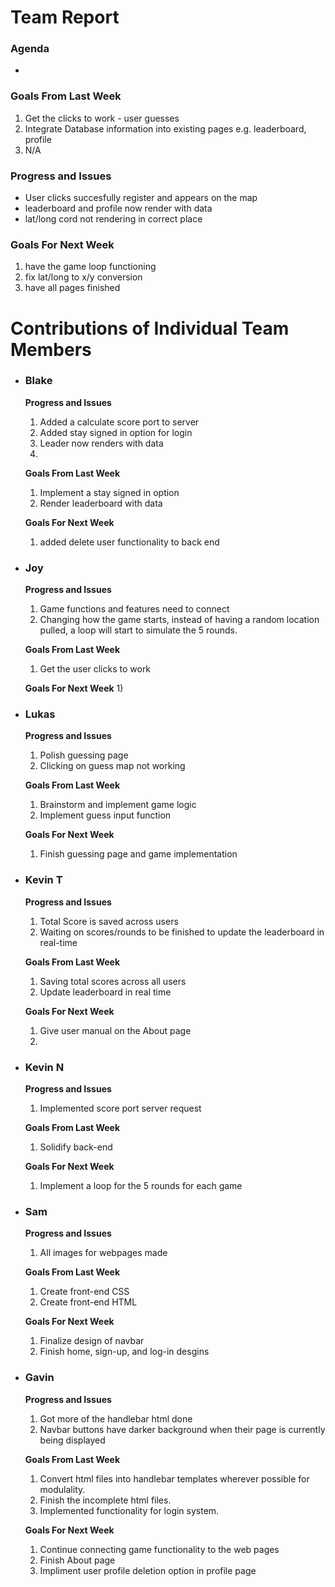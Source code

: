# Team Report
### Agenda
- 

### Goals From Last Week
1. Get the clicks to work - user guesses
2. Integrate Database information into existing pages e.g. leaderboard, profile
3. N/A
   
### Progress and Issues
- User clicks succesfully register and appears on the map
- leaderboard and profile now render with data
- lat/long cord not rendering in correct place

### Goals For Next Week
1. have the game loop functioning
2. fix lat/long to x/y conversion
3. have all pages finished

# Contributions of Individual Team Members

- ### Blake
  **Progress and Issues**
  1) Added a calculate score port to server
  2) Added stay signed in option for login
  3) Leader now renders with data
  4) 
  
  **Goals From Last Week**
  1) Implement a stay signed in option
  2) Render leaderboard with data
     
  **Goals For Next Week**
  1) added delete user functionality to back end


- ### Joy
  **Progress and Issues**
  1) Game functions and features need to connect
  2) Changing how the game starts, instead of having a random location pulled, a loop will start to simulate the 5 rounds. 
  
  **Goals From Last Week**
  1) Get the user clicks to work
     
  **Goals For Next Week**
  1) 

- ### Lukas
  **Progress and Issues**
  1) Polish guessing page
  2) Clicking on guess map not working
  
  **Goals From Last Week**
  1) Brainstorm and implement game logic
  2) Implement guess input function
   
  **Goals For Next Week**
  1) Finish guessing page and game implementation


- ### Kevin T
  **Progress and Issues**
  1) Total Score is saved across users
  2) Waiting on scores/rounds to be finished to update the leaderboard in real-time

  **Goals From Last Week**
  1) Saving total scores across all users
  2) Update leaderboard in real time

  **Goals For Next Week**
  1) Give user manual on the About page
  2) 

- ### Kevin N
  **Progress and Issues**
  1) Implemented score port server request
  
  **Goals From Last Week**
  1) Solidify back-end
  
  **Goals For Next Week**
  1) Implement a loop for the 5 rounds for each game

- ### Sam
  **Progress and Issues**
  1) All images for webpages made
  
  **Goals From Last Week**
  1) Create front-end CSS
  2) Create front-end HTML
     
  **Goals For Next Week**
  1) Finalize design of navbar
  2) Finish home, sign-up, and log-in desgins

- ### Gavin
  **Progress and Issues**
  1) Got more of the handlebar html done
  2) Navbar buttons have darker background when their page is currently being displayed
  
  **Goals From Last Week**
  1) Convert html files into handlebar templates wherever possible for modulality.
  2) Finish the incomplete html files.
  3) Implemented functionality for login system.
     
  **Goals For Next Week**
  1) Continue connecting game functionality to the web pages
  2) Finish About page
  3) Impliment user profile deletion option in profile page


